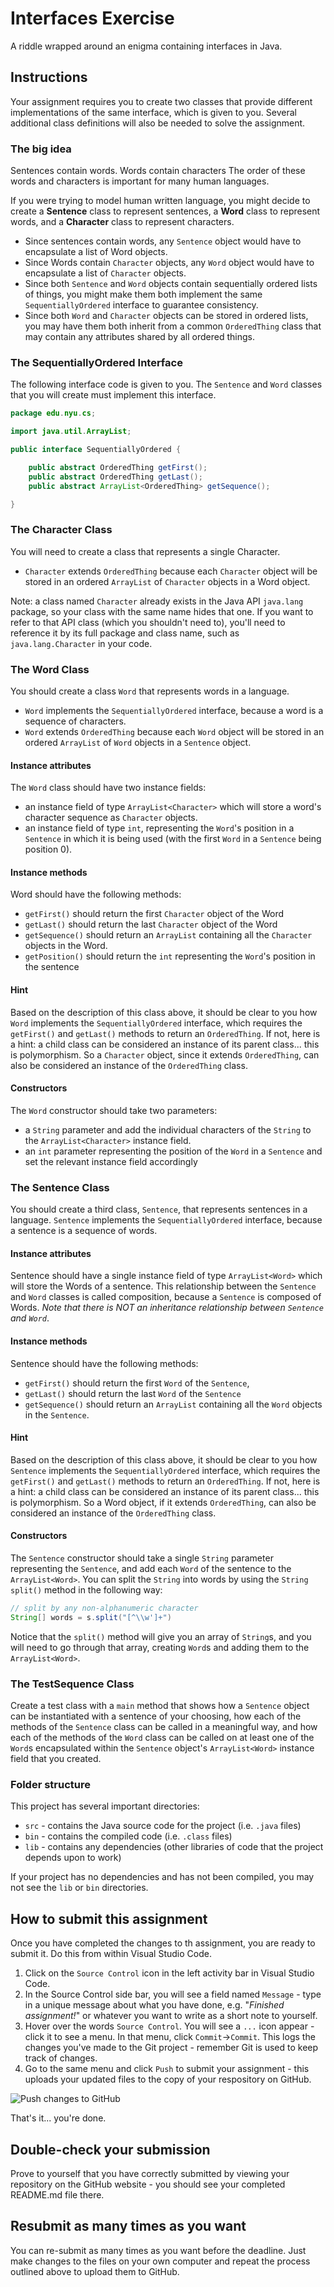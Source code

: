 # Interfaces Exercise

A riddle wrapped around an enigma containing interfaces in Java.

## Instructions

Your assignment requires you to create two classes that provide different implementations of the same interface, which is given to you. Several additional class definitions will also be needed to solve the assignment.

### The big idea

Sentences contain words. Words contain characters The order of these words and characters is important for many human languages.

If you were trying to model human written language, you might decide to create a **Sentence** class to represent sentences, a **Word** class to represent words, and a **Character** class to represent characters.

- Since sentences contain words, any `Sentence` object would have to encapsulate a list of Word objects.
- Since Words contain `Character` objects, any `Word` object would have to encapsulate a list of `Character` objects.
- Since both `Sentence` and `Word` objects contain sequentially ordered lists of things, you might make them both implement the same `SequentiallyOrdered` interface to guarantee consistency.
- Since both `Word` and `Character` objects can be stored in ordered lists, you may have them both inherit from a common `OrderedThing` class that may contain any attributes shared by all ordered things.

### The SequentiallyOrdered Interface

The following interface code is given to you. The `Sentence` and `Word` classes that you will create must implement this interface.

```java
package edu.nyu.cs;

import java.util.ArrayList;

public interface SequentiallyOrdered {

    public abstract OrderedThing getFirst();
    public abstract OrderedThing getLast();
    public abstract ArrayList<OrderedThing> getSequence();

}
```

### The Character Class

You will need to create a class that represents a single Character.

- `Character` extends `OrderedThing` because each `Character` object will be stored in an ordered `ArrayList` of `Character` objects in a Word object.

Note: a class named `Character` already exists in the Java API `java.lang` package, so your class with the same name hides that one. If you want to refer to that API class (which you shouldn't need to), you'll need to reference it by its full package and class name, such as `java.lang.Character` in your code.

### The Word Class

You should create a class `Word` that represents words in a language.

- `Word` implements the `SequentiallyOrdered` interface, because a word is a sequence of characters.
- `Word` extends `OrderedThing` because each `Word` object will be stored in an ordered `ArrayList` of `Word` objects in a `Sentence` object.

#### Instance attributes

The `Word` class should have two instance fields:

- an instance field of type `ArrayList<Character>` which will store a word's character sequence as `Character` objects.
- an instance field of type `int`, representing the `Word`'s position in a `Sentence` in which it is being used (with the first `Word` in a `Sentence` being position 0).

#### Instance methods

Word should have the following methods:

- `getFirst()` should return the first `Character` object of the Word
- `getLast()` should return the last `Character` object of the Word
- `getSequence()` should return an `ArrayList` containing all the `Character` objects in the Word.
- `getPosition()` should return the `int` representing the `Word`'s position in the sentence

#### Hint

Based on the description of this class above, it should be clear to you how `Word` implements the `SequentiallyOrdered` interface, which requires the `getFirst()` and `getLast()` methods to return an `OrderedThing`. If not, here is a hint: a child class can be considered an instance of its parent class... this is polymorphism. So a `Character` object, since it extends `OrderedThing`, can also be considered an instance of the `OrderedThing` class.

#### Constructors

The `Word` constructor should take two parameters:

- a `String` parameter and add the individual characters of the `String` to the `ArrayList<Character>` instance field.
- an `int` parameter representing the position of the `Word` in a `Sentence` and set the relevant instance field accordingly

### The Sentence Class

You should create a third class, `Sentence`, that represents sentences in a language. `Sentence` implements the `SequentiallyOrdered` interface, because a sentence is a sequence of words.

#### Instance attributes

Sentence should have a single instance field of type `ArrayList<Word>` which will store the Words of a sentence. This relationship between the `Sentence` and `Word` classes is called composition, because a `Sentence` is composed of Words. _Note that there is NOT an inheritance relationship between `Sentence` and `Word`_.

#### Instance methods

Sentence should have the following methods:

- `getFirst()` should return the first `Word` of the `Sentence`,
- `getLast()` should return the last `Word` of the `Sentence`
- `getSequence()` should return an `ArrayList` containing all the `Word` objects in the `Sentence`.

#### Hint

Based on the description of this class above, it should be clear to you how `Sentence` implements the `SequentiallyOrdered` interface, which requires the `getFirst()` and `getLast()` methods to return an `OrderedThing`. If not, here is a hint: a child class can be considered an instance of its parent class... this is polymorphism. So a Word object, if it extends `OrderedThing`, can also be considered an instance of the `OrderedThing` class.

#### Constructors

The `Sentence` constructor should take a single `String` parameter representing the `Sentence`, and add each `Word` of the sentence to the `ArrayList<Word>`. You can split the `String` into words by using the `String` `split()` method in the following way:

```java
// split by any non-alphanumeric character
String[] words = s.split("[^\\w']+")
```

Notice that the `split()` method will give you an array of `String`s, and you will need to go through that array, creating `Word`s and adding them to the `ArrayList<Word>`.

### The TestSequence Class

Create a test class with a `main` method that shows how a `Sentence` object can be instantiated with a sentence of your choosing, how each of the methods of the `Sentence` class can be called in a meaningful way, and how each of the methods of the `Word` class can be called on at least one of the `Word`s encapsulated within the `Sentence` object's `ArrayList<Word>` instance field that you created.

### Folder structure

This project has several important directories:

- `src` - contains the Java source code for the project (i.e. `.java` files)
- `bin` - contains the compiled code (i.e. `.class` files)
- `lib` - contains any dependencies (other libraries of code that the project depends upon to work)

If your project has no dependencies and has not been compiled, you may not see the `lib` or `bin` directories.

## How to submit this assignment

Once you have completed the changes to th assignment, you are ready to submit it. Do this from within Visual Studio Code.

1. Click on the `Source Control` icon in the left activity bar in Visual Studio Code.
1. In the Source Control side bar, you will see a field named `Message` - type in a unique message about what you have done, e.g. "_Finished assignment!_" or whatever you want to write as a short note to yourself.
1. Hover over the words `Source Control`. You will see a `...` icon appear - click it to see a menu. In that menu, click `Commit`->`Commit`. This logs the changes you've made to the Git project - remember Git is used to keep track of changes.
1. Go to the same menu and click `Push` to submit your assignment - this uploads your updated files to the copy of your respository on GitHub.

![Push changes to GitHub](./images/how_to_push_changes_to_github_from_vscode.png)

That's it... you're done.

## Double-check your submission

Prove to yourself that you have correctly submitted by viewing your repository on the GitHub website - you should see your completed README.md file there.

## Resubmit as many times as you want

You can re-submit as many times as you want before the deadline. Just make changes to the files on your own computer and repeat the process outlined above to upload them to GitHub.
